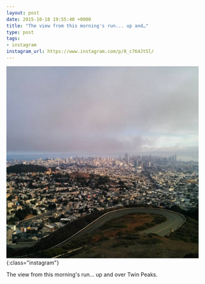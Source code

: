 ```yaml
---
layout: post
date: 2015-10-18 19:55:40 +0000
title: "The view from this morning's run... up and…"
type: post
tags:
- instagram
instagram_url: https://www.instagram.com/p/8_c764Jt5l/
---
```


![Instagram - 8_c764Jt5l](/img/8_c764Jt5l.jpg){:class="instagram"}

The view from this morning's run... up and over Twin Peaks.
